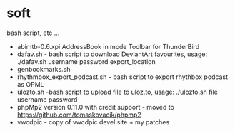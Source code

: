 soft
====

bash script, etc ...


- abimtb-0.6.xpi AddressBook in mode Toolbar for ThunderBird
- dafav.sh - bash script to download DeviantArt favourites, usage: ./dafav.sh username password export_location
- genbookmarks.sh
- rhythmbox_export_podcast.sh - bash script to export rhythbox podcast as OPML
- ulozto.sh -bash script to upload file to uloz.to, usage: ./ulozto.sh file username password
- phpMp2 version 0.11.0 with credit support - moved to https://github.com/tomaskovacik/phpmp2
- vwcdpic - copy of vwcdpic devel site + my patches
